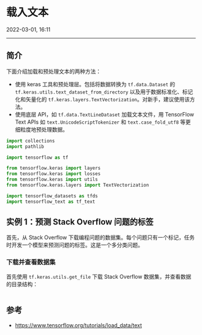 # 载入文本

2022-03-01, 16:11
***

## 简介

下面介绍加载和预处理文本的两种方法：

- 使用 keras 工具和预处理层。包括将数据转换为 `tf.data.Dataset` 的 `tf.keras.utils.text_dataset_from_directory` 以及用于数据标准化、标记化和矢量化的 `tf.keras.layers.TextVectorization`。对新手，建议使用该方法。
- 使用底层 API，如 `tf.data.TextLineDataset` 加载文本文件，用 TensorFlow Text APIs 如 `text.UnicodeScriptTokenizer` 和 `text.case_fold_utf8` 等更细粒度地预处理数据。

```python
import collections
import pathlib

import tensorflow as tf

from tensorflow.keras import layers
from tensorflow.keras import losses
from tensorflow.keras import utils
from tensorflow.keras.layers import TextVectorization

import tensorflow_datasets as tfds
import tensorflow_text as tf_text
```

## 实例 1：预测 Stack Overflow 问题的标签

首先，从 Stack Overflow 下载编程问题的数据集。每个问题只有一个标记，任务时开发一个模型来预测问题的标签。这是一个多分类问题。

### 下载并查看数据集

首先使用 `tf.keras.utils.get_file` 下载 Stack Overflow 数据集，并查看数据的目录结构：

```python

```


## 参考

- https://www.tensorflow.org/tutorials/load_data/text
